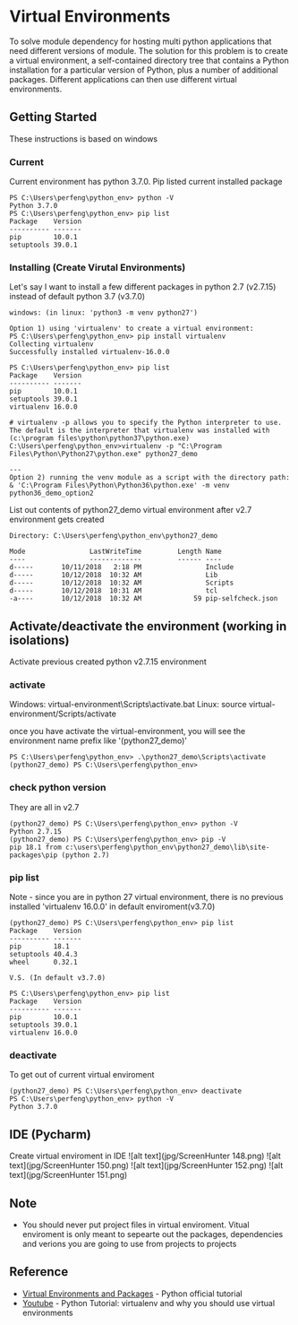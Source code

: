 # Virtual Environments
To solve module dependency for hosting multi python applications that need different versions of module. The solution for this problem is to create a virtual environment, a self-contained directory tree that contains a Python installation for a particular version of Python, plus a number of additional packages.
Different applications can then use different virtual environments.

## Getting Started

These instructions is based on windows

### Current

Current environment has python 3.7.0. Pip listed current installed package

```
PS C:\Users\perfeng\python_env> python -V
Python 3.7.0
PS C:\Users\perfeng\python_env> pip list
Package    Version
---------- -------
pip        10.0.1
setuptools 39.0.1
```

### Installing (Create Virutal Environments)

Let's say I want to install a few different packages in python 2.7 (v2.7.15) instead of default python 3.7 (v3.7.0)

```
windows: (in linux: 'python3 -m venv python27')

Option 1) using 'virtualenv' to create a virtual environment:
PS C:\Users\perfeng\python_env> pip install virtualenv
Collecting virtualenv
Successfully installed virtualenv-16.0.0

PS C:\Users\perfeng\python_env> pip list
Package    Version
---------- -------
pip        10.0.1
setuptools 39.0.1
virtualenv 16.0.0

# virtualenv -p allows you to specify the Python interpreter to use. The default is the interpreter that virtualenv was installed with (c:\program files\python\python37\python.exe)
C:\Users\perfeng\python_env>virtualenv -p "C:\Program Files\Python\Python27\python.exe" python27_demo

---
Option 2) running the venv module as a script with the directory path:
& 'C:\Program Files\Python\Python36\python.exe' -m venv python36_demo_option2

```

List out contents of python27_demo virtual environment after v2.7 environment gets created

```
Directory: C:\Users\perfeng\python_env\python27_demo

Mode                LastWriteTime         Length Name
----                -------------         ------ ----
d-----       10/11/2018   2:18 PM                Include
d-----       10/12/2018  10:32 AM                Lib
d-----       10/12/2018  10:32 AM                Scripts
d-----       10/12/2018  10:31 AM                tcl
-a----       10/12/2018  10:32 AM             59 pip-selfcheck.json
```

## Activate/deactivate the environment (working in isolations)

Activate previous created python v2.7.15 environment

### activate

Windows: virtual-environment\Scripts\activate.bat
Linux: source virtual-environment/Scripts/activate

once you have activate the virtual-environment, you will see the environment name prefix like '(python27_demo)'
```
PS C:\Users\perfeng\python_env> .\python27_demo\Scripts\activate
(python27_demo) PS C:\Users\perfeng\python_env>
```

### check python version

They are all in v2.7

```
(python27_demo) PS C:\Users\perfeng\python_env> python -V
Python 2.7.15
(python27_demo) PS C:\Users\perfeng\python_env> pip -V
pip 18.1 from c:\users\perfeng\python_env\python27_demo\lib\site-packages\pip (python 2.7)
```

### pip list 
Note - since you are in python 27 virtual environment, there is no previous installed 'virtualenv 16.0.0' in default enviroment(v3.7.0)
```
(python27_demo) PS C:\Users\perfeng\python_env> pip list
Package    Version
---------- -------
pip        18.1
setuptools 40.4.3
wheel      0.32.1

V.S. (In default v3.7.0)

PS C:\Users\perfeng\python_env> pip list
Package    Version
---------- -------
pip        10.0.1
setuptools 39.0.1
virtualenv 16.0.0

```

### deactivate
To get out of current virtual enviroment
```
(python27_demo) PS C:\Users\perfeng\python_env> deactivate
PS C:\Users\perfeng\python_env> python -V
Python 3.7.0
```

## IDE (Pycharm)
Create virtual enviroment in IDE
![alt text](jpg/ScreenHunter 148.png)
![alt text](jpg/ScreenHunter 150.png)
![alt text](jpg/ScreenHunter 152.png)
![alt text](jpg/ScreenHunter 151.png)

## Note
* You should never put project files in virtual enviroment. Vitual enviroment is only meant to sepearte out the packages, dependencies and verions you are going to use from projects to projects

## Reference

* [Virtual Environments and Packages](https://docs.python.org/3.7/tutorial/venv.html#creating-virtual-environments) - Python official tutorial
* [Youtube](https://www.youtube.com/watch?v=N5vscPTWKOk) - Python Tutorial: virtualenv and why you should use virtual environments


